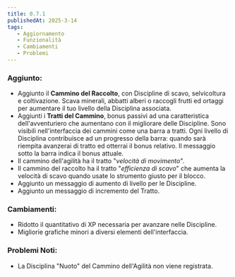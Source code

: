 ```yaml
---
title: 0.7.1
publishedAt: 2025-3-14
tags:
   - Aggiornamento
   - Funzionalità
   - Cambiamenti
   - Problemi
---
```


### Aggiunto:
- Aggiunto il **Cammino del Raccolto**, con Discipline di scavo, selvicoltura e coltivazione. Scava minerali, abbatti alberi o raccogli frutti ed ortaggi per aumentare il tuo livello della Disciplina associata.
- Aggiunti i **Tratti del Cammino**, bonus passivi ad una caratteristica dell'avventuriero che aumentano con il migliorare delle Discipline. Sono visibili nell'interfaccia dei cammini come una barra a tratti. Ogni livello di Disciplina contribuisce ad un progresso della barra: quando sarà riempita avanzerai di tratto ed otterrai il bonus relativo. Il messaggio sotto la barra indica il bonus attuale.
- Il cammino dell'agilità ha il tratto "_velocità di movimento_".
- Il cammino del raccolto ha il tratto "_efficienza di scavo_" che aumenta la velocità di scavo quando usate lo strumento giusto per il blocco.
- Aggiunto un messaggio di aumento di livello per le Discipline.
- Aggiunto un messaggio di incremento del Tratto.

### Cambiamenti:
- Ridotto il quantitativo di XP necessaria per avanzare nelle Discipline.
- Migliorie grafiche minori a diversi elementi dell'interfaccia.

### Problemi Noti:
- La Disciplina "Nuoto" del Cammino dell'Agilità non viene registrata.